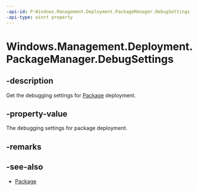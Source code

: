 ```yaml
---
-api-id: P:Windows.Management.Deployment.PackageManager.DebugSettings
-api-type: winrt property
---
```


<!-- Property syntax.
public PackageManagerDebugSettings DebugSettings { get; }
-->

# Windows.Management.Deployment.PackageManager.DebugSettings

## -description
Get the debugging settings for [Package](https://docs.microsoft.com/uwp/api/windows.applicationmodel.package) deployment.

## -property-value
The debugging settings for package deployment.

## -remarks

## -see-also

- [Package](https://docs.microsoft.com/uwp/api/windows.applicationmodel.package)

